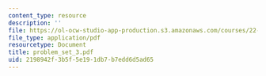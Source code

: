 ```yaml
---
content_type: resource
description: ''
file: https://ol-ocw-studio-app-production.s3.amazonaws.com/courses/22-55j-principles-of-radiation-interactions-fall-2004/2198942f3b5f5e191db7b7edd6d5ad65_problem_set_3.pdf
file_type: application/pdf
resourcetype: Document
title: problem_set_3.pdf
uid: 2198942f-3b5f-5e19-1db7-b7edd6d5ad65
---
```

